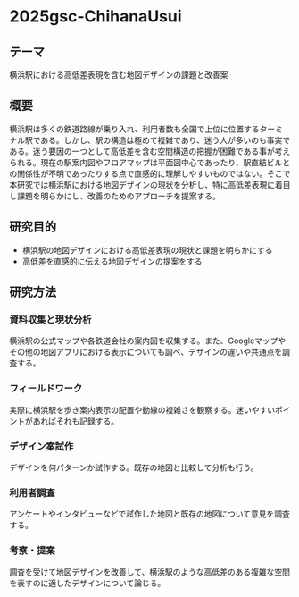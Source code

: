 # 2025gsc-ChihanaUsui

## テーマ
横浜駅における高低差表現を含む地図デザインの課題と改善案

## 概要
横浜駅は多くの鉄道路線が乗り入れ、利用者数も全国で上位に位置するターミナル駅である。しかし、駅の構造は極めて複雑であり、迷う人が多いのも事実である。迷う要因の一つとして高低差を含む空間構造の把握が困難である事が考えられる。現在の駅案内図やフロアマップは平面図中心であったり、駅直結ビルとの関係性が不明であったりする点で直感的に理解しやすいものではない。そこで本研究では横浜駅における地図デザインの現状を分析し、特に高低差表現に着目し課題を明らかにし、改善のためのアプローチを提案する。

## 研究目的
- 横浜駅の地図デザインにおける高低差表現の現状と課題を明らかにする
- 高低差を直感的に伝える地図デザインの提案をする

## 研究方法
### 資料収集と現状分析
横浜駅の公式マップや各鉄道会社の案内図を収集する。また、Googleマップやその他の地図アプリにおける表示についても調べ、デザインの違いや共通点を調査する。

### フィールドワーク
実際に横浜駅を歩き案内表示の配置や動線の複雑さを観察する。迷いやすいポイントがあればそれも記録する。

### デザイン案試作
デザインを何パターンか試作する。既存の地図と比較して分析も行う。

### 利用者調査
アンケートやインタビューなどで試作した地図と既存の地図について意見を調査する。

### 考察・提案
調査を受けて地図デザインを改善して、横浜駅のような高低差のある複雑な空間を表すのに適したデザインについて論じる。
